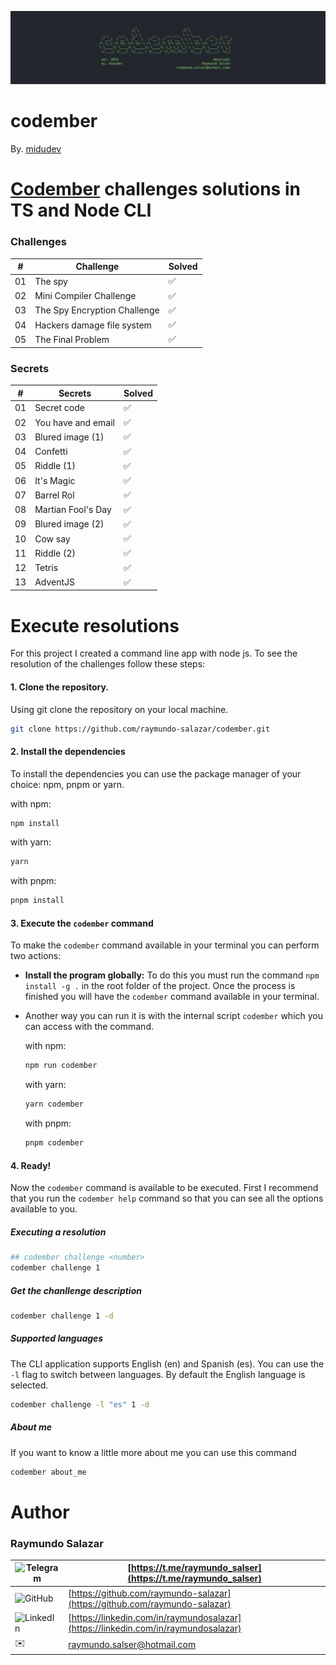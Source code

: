 ![Codember](./assets/codember-cli.webp)

# codember

By. [midudev](https://midu.dev)

# [Codember](https://codember.dev) challenges solutions in TS and Node CLI

### Challenges

| #   | Challenge                    | Solved |
| --- | ---------------------------- | ------ |
| 01  | The spy                      | ✅     |
| 02  | Mini Compiler Challenge      | ✅     |
| 03  | The Spy Encryption Challenge | ✅     |
| 04  | Hackers damage file system   | ✅     |
| 05  | The Final Problem            | ✅     |

### Secrets

| #   | Secrets            | Solved |
| --- | ------------------ | ------ |
| 01  | Secret code        | ✅     |
| 02  | You have and email | ✅     |
| 03  | Blured image (1)   | ✅     |
| 04  | Confetti           | ✅     |
| 05  | Riddle (1)         | ✅     |
| 06  | It's Magic         | ✅     |
| 07  | Barrel Rol         | ✅     |
| 08  | Martian Fool's Day | ✅     |
| 09  | Blured image (2)   | ✅     |
| 10  | Cow say            | ✅     |
| 11  | Riddle (2)         | ✅     |
| 12  | Tetris             | ✅     |
| 13  | AdventJS           | ✅     |

# Execute resolutions

For this project I created a command line app with node js. To see the resolution of the challenges follow these steps:

#### 1. Clone the repository.

Using git clone the repository on your local machine.

```bash
git clone https://github.com/raymundo-salazar/codember.git
```

#### 2. Install the dependencies

To install the dependencies you can use the package manager of your choice: npm, pnpm or yarn.

with npm:

```bash
npm install
```

with yarn:

```bash
yarn
```

with pnpm:

```bash
pnpm install
```

#### 3. Execute the `codember` command

To make the `codember` command available in your terminal you can perform two actions:

- **Install the program globally:** To do this you must run the command `npm install -g .` in the root folder of the project. Once the process is finished you will have the `codember` command available in your terminal.

- Another way you can run it is with the internal script `codember` which you can access with the command.

  with npm:

  ```bash
  npm run codember
  ```

  with yarn:

  ```bash
  yarn codember
  ```

  with pnpm:

  ```bash
  pnpm codember
  ```

#### 4. Ready!

Now the `codember` command is available to be executed.
First I recommend that you run the `codember help` command so that you can see all the options available to you.

##### Executing a resolution

```bash
## codember challenge <number>
codember challenge 1
```

##### Get the chanllenge description

```bash
codember challenge 1 -d
```

##### Supported languages

The CLI application supports English (en) and Spanish (es). You can use the `-l` flag to switch between languages. By default the English language is selected.

```bash
codember challenge -l "es" 1 -d
```

##### About me

If you want to know a little more about me you can use this command

```bash
codember about_me
```

# Author

### Raymundo Salazar

| ![Telegram](https://img.shields.io/badge/Telegram-2CA5E0?style=for-the-badge&logo=telegram&logoColor=white) | [https://t.me/raymundo_salser](https://t.me/raymundo_salser)                       |
| ----------------------------------------------------------------------------------------------------------- | ---------------------------------------------------------------------------------- |
| ![GitHub](https://img.shields.io/badge/GitHub-100000?style=for-the-badge&logo=github&logoColor=white)       | [https://github.com/raymundo-salazar](https://github.com/raymundo-salazar)         |
| ![LinkedIn](https://img.shields.io/badge/LinkedIn-0077B5?style=for-the-badge&logo=linkedin&logoColor=white) | [https://linkedin.com/in/raymundosalazar](https://linkedin.com/in/raymundosalazar) |
| ✉️                                                                                                          | [raymundo.salser@hotmail.com](mailto:raymundo.salser@hotmail.com)                  |
